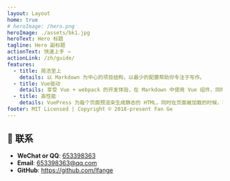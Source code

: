 ```yaml
---
layout: Layout
home: true
# heroImage: /hero.png
heroImage: ./assets/bk1.jpg
heroText: Hero 标题
tagline: Hero 副标题
actionText: 快速上手 →
actionLink: /zh/guide/
features:
  - title: 简洁至上
    details: 以 Markdown 为中心的项目结构，以最少的配置帮助你专注于写作。
  - title: Vue驱动
    details: 享受 Vue + webpack 的开发体验，在 Markdown 中使用 Vue 组件，同时可以使用 Vue 来开发自定义主题。
  - title: 高性能
    details: VuePress 为每个页面预渲染生成静态的 HTML，同时在页面被加载的时候，将作为 SPA 运行。
footer: MIT Licensed | Copyright © 2018-present Fan Ge
---
```


## :email: 联系

- **WeChat or QQ**: <a href="tencent://message/?uin=653398363&Site=&Menu=yesUrl" class='qq'>653398363</a>
- **Email**: <a href="mailto:653398363@qq.com">653398363@qq.com</a>
- **GitHub**: <https://github.com/lfange>

</br>
